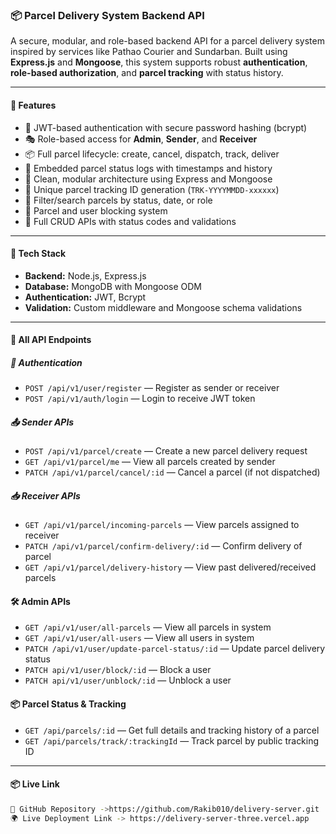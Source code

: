 
### 📦 Parcel Delivery System Backend API
A secure, modular, and role-based backend API for a parcel delivery system inspired by services like Pathao Courier and Sundarban. Built using **Express.js** and **Mongoose**, this system supports robust **authentication**, **role-based authorization**, and **parcel tracking** with status history.

---

#### 🚀 Features
- 🔐 JWT-based authentication with secure password hashing (bcrypt)
- 🎭 Role-based access for **Admin**, **Sender**, and **Receiver**
- 📦 Full parcel lifecycle: create, cancel, dispatch, track, deliver
- 📜 Embedded parcel status logs with timestamps and history
- 🧱 Clean, modular architecture using Express and Mongoose
- 🧾 Unique parcel tracking ID generation (`TRK-YYYYMMDD-xxxxxx`)
- 🔎 Filter/search parcels by status, date, or role
- 🛑 Parcel and user blocking system
- 🧪 Full CRUD APIs with status codes and validations

---

#### 🧰 Tech Stack
- **Backend:** Node.js, Express.js
- **Database:** MongoDB with Mongoose ODM
- **Authentication:** JWT, Bcrypt
- **Validation:** Custom middleware and Mongoose schema validations

---

#### 📡 All API Endpoints

##### 🔐 Authentication
- `POST /api/v1/user/register` — Register as sender or receiver
- `POST /api/v1/auth/login` — Login to receive JWT token

##### 📤 Sender APIs
- `POST /api/v1/parcel/create` — Create a new parcel delivery request
- `GET /api/v1/parcel/me` — View all parcels created by sender
- `PATCH /api/v1/parcel/cancel/:id` — Cancel a parcel (if not dispatched)

##### 📥 Receiver APIs
- `GET /api/v1/parcel/incoming-parcels` — View parcels assigned to receiver
- `PATCH /api/v1/parcel/confirm-delivery/:id` — Confirm delivery of parcel
- `GET /api/v1/parcel/delivery-history` — View past delivered/received parcels

#### 🛠 Admin APIs
- `GET /api/v1/user/all-parcels` — View all parcels in system
- `GET /api/v1/user/all-users` — View all users in system
- `PATCH /api/v1/user/update-parcel-status/:id` — Update parcel delivery status
- `PATCH api/v1/user/block/:id` — Block  a user
- `PATCH api/v1/user/unblock/:id` — Unblock a user

#### 📦 Parcel Status & Tracking
- `GET /api/parcels/:id` — Get full details and tracking history of a parcel
- `GET /api/parcels/track/:trackingId` — Track parcel by public tracking ID

---

#### 📦 Live Link

```bash
🔗 GitHub Repository ->https://github.com/Rakib010/delivery-server.git
🌍 Live Deployment Link -> https://delivery-server-three.vercel.app 
```
